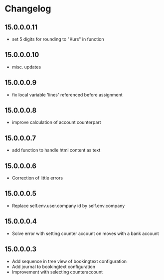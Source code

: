 # Changelog

## 15.0.0.0.11

- set 5 digits for rounding to "Kurs" in function

## 15.0.0.0.10

- misc. updates

## 15.0.0.0.9

- fix local variable 'lines' referenced before assignment

## 15.0.0.0.8

- improve calculation of account counterpart

## 15.0.0.0.7

- add function to handle html content as text

## 15.0.0.0.6

- Correction of little errors

## 15.0.0.0.5

- Replace self.env.user.company id by self.env.company

## 15.0.0.0.4

- Solve error with setting counter account on moves with a bank account

## 15.0.0.0.3

- Add sequence in tree view of bookingtext configuration
- Add journal to bookingtext configuration
- Improvement with selecting counteraccount
